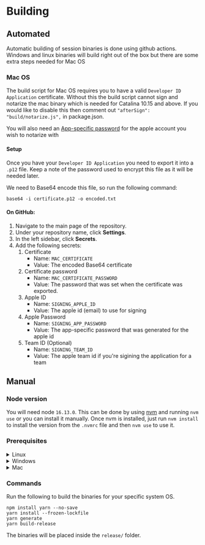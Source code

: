 # Building

## Automated

Automatic building of session binaries is done using github actions. Windows and linux binaries will build right out of the box but there are some extra steps needed for Mac OS

### Mac OS

The build script for Mac OS requires you to have a valid `Developer ID Application` certificate. Without this the build script cannot sign and notarize the mac binary which is needed for Catalina 10.15 and above.
If you would like to disable this then comment out `"afterSign": "build/notarize.js",` in package.json.

You will also need an [App-specific password](https://support.apple.com/en-al/HT204397) for the apple account you wish to notarize with

#### Setup

Once you have your `Developer ID Application` you need to export it into a `.p12` file. Keep a note of the password used to encrypt this file as it will be needed later.

We need to Base64 encode this file, so run the following command:

```
base64 -i certificate.p12 -o encoded.txt
```

#### On GitHub:

1.  Navigate to the main page of the repository.
2.  Under your repository name, click **Settings**.
3.  In the left sidebar, click **Secrets**.
4.  Add the following secrets:
    1.  Certificate
        - Name: `MAC_CERTIFICATE`
        - Value: The encoded Base64 certificate
    2.  Certificate password
        - Name: `MAC_CERTIFICATE_PASSWORD`
        - Value: The password that was set when the certificate was exported.
    3.  Apple ID
        - Name: `SIGNING_APPLE_ID`
        - Value: The apple id (email) to use for signing
    4.  Apple Password
        - Name: `SIGNING_APP_PASSWORD`
        - Value: The app-specific password that was generated for the apple id
    5.  Team ID (Optional)
        - Name: `SIGNING_TEAM_ID`
        - Value: The apple team id if you're sigining the application for a team

## Manual

### Node version

You will need node `16.13.0`.
This can be done by using [nvm](https://github.com/nvm-sh/nvm) and running `nvm use` or you can install it manually.
Once nvm is installed, just run `nvm install` to install the version from the `.nvmrc` file and then `nvm use` to use it.

### Prerequisites

<details>
<summary>Linux</summary>

Here are the steps to build the app for Linux:

```
sudo apt-get install python2 git-lfs
git lfs install
# install nvm by following their github README
nvm install # install the current node version used in this project
nvm use # use the current node version used in this project
npm install -g yarn # install yarn globally for this node version
yarn install --frozen-lockfile # install all dependecies of this project
yarn grunt # transpile and assemble files
yarn start-prod # start the app on production mode (currently this is the only one supported)
```

</details>
<details>
<summary>Windows</summary>

Building on windows should work straight out of the box, but if it fails then you will need to run the following:

```
npm install --global --production windows-build-tools@4.0.0
npm install --global node-gyp@latest
npm config set python python2.7
npm config set msvs_version 2015
```

</details>

<details>
<summary>Mac</summary>

If you are going (and only if) to distribute the binary then make sure you have a `Developer ID Application` certificate in your keychain.

You will also need to generate an [app specific password](https://support.apple.com/HT204397) for your Apple ID.

Then run the following to export the variables

```
export SIGNING_APPLE_ID=<your apple id>
export SIGNING_APP_PASSWORD=<your app specific password>
export SIGNING_TEAM_ID=<your team id if applicable>
```

Then, to just generate the files and build the app do

```
curl -o- https://raw.githubusercontent.com/nvm-sh/nvm/v0.39.0/install.sh | bash # install nvm


# the script above prints  at the end a few lines you have to run in your terminal

https://git-lfs.github.com/ # visit this page, download and install git-lfs

git lfs install # once git lfs is installed, you have to run this command too

nvm install # install the current node version used in this project
nvm use # use the current node version used in this project
npm install -g yarn # install yarn globally for this node version
yarn install --frozen-lockfile # install all dependecies of this project
yarn grunt # transpile and assemble files
yarn start-prod # start the app on production mode (currently this is the only one supported)
```

</details>

### Commands

Run the following to build the binaries for your specific system OS.

```
npm install yarn --no-save
yarn install --frozen-lockfile
yarn generate
yarn build-release
```

The binaries will be placed inside the `release/` folder.
